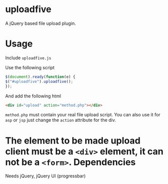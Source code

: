 uploadfive
==========

A jQuery based file upload plugin.


Usage
=======

Include  `uploadfive.js`

Use the following script

```js
$(document).ready(function(e) {
$("#uploadfive").uploadfive();
});
```

And add the following html
```html
<div id="upload" action="method.php"></div>
```

`method.php` must contain your real file upload script. You can also use it for `asp` or `jsp` just change the `action` attribute for the div.

The element to be made upload client must be a ```<div>``` element, it can not be a ```<form>```.
Dependencies
=============

Needs jQuery, jQuery UI (progressbar) 

